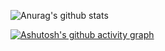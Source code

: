 ![Anurag's github stats](https://github-readme-stats.vercel.app/api?username=sky-min)

[![Ashutosh's github activity graph](https://activity-graph.herokuapp.com/graph?username=sky-min&theme=react-dark)](#)
